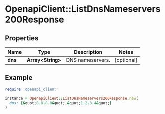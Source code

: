 # OpenapiClient::ListDnsNameservers200Response

## Properties

| Name | Type | Description | Notes |
| ---- | ---- | ----------- | ----- |
| **dns** | **Array&lt;String&gt;** | DNS nameservers.  | [optional] |

## Example

```ruby
require 'openapi_client'

instance = OpenapiClient::ListDnsNameservers200Response.new(
  dns: [&quot;8.8.8.8&quot;,&quot;1.2.3.4&quot;]
)
```

